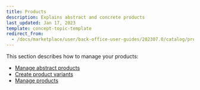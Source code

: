 ```yaml
---
title: Products
description: Explains abstract and concrete products
last_updated: Jan 17, 2023
template: concept-topic-template
redirect_from:
  - /docs/marketplace/user/back-office-user-guides/202307.0/catalog/products/products.html
---
```

This section describes how to manage your products:
* [Manage abstract products](/docs/pbc/all/product-information-management/{{page.version}}/marketplace/manage-in-the-back-office/products/abstract-products/abstract-products.html)
* [Create product variants](/docs/pbc/all/product-information-management/{{page.version}}/marketplace/manage-in-the-back-office/products/create-product-variants.html)
* [Manage products](/docs/pbc/all/product-information-management/{{page.version}}/marketplace/manage-in-the-back-office/products/manage-products.html)
